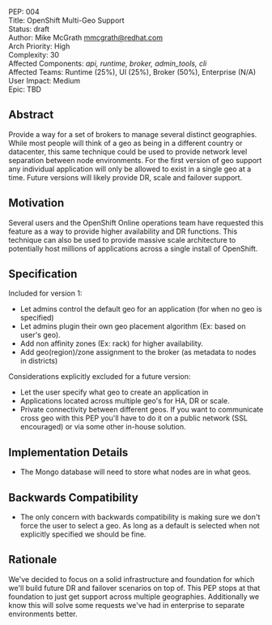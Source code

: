 PEP: 004  
Title: OpenShift Multi-Geo Support  
Status: draft  
Author: Mike McGrath <mmcgrath@redhat.com>  
Arch Priority: High  
Complexity: 30  
Affected Components: *api, runtime, broker, admin_tools, cli*   
Affected Teams: Runtime (25%), UI (25%), Broker (50%), Enterprise (N/A)  
User Impact: Medium  
Epic: TBD  

Abstract
--------
Provide a way for a set of brokers to manage several distinct geographies.  While most people will think of a geo as being in a different country or datacenter, this same technique could be used to provide network level separation between node environments.  For the first version of geo support any individual application will only be allowed to exist in a single geo at a time.  Future versions will likely provide DR, scale and failover support.


Motivation
----------
Several users and the OpenShift Online operations team have requested this feature as a way to provide higher availability and DR functions.  This technique can also be used to provide massive scale architecture to potentially host millions of applications across a single install of OpenShift.

Specification
-------------

Included for version 1:
 * Let admins control the default geo for an application (for when no geo is specified)
 * Let admins plugin their own geo placement algorithm (Ex: based on user's geo).
 * Add non affinity zones (Ex: rack) for higher availability.
 * Add geo(region)/zone assignment to the broker (as metadata to nodes in districts)



Considerations explicitly excluded for a future version:
 * Let the user specify what geo to create an application in
 * Applications located across multiple geo's for HA, DR or scale.
 * Private connectivity between different geos.  If you want to communicate cross geo with this PEP you'll have to do it on a public network (SSL encouraged) or via some other in-house solution.

Implementation Details
----------------------
* The Mongo database will need to store what nodes are in what geos.

Backwards Compatibility
-----------------------
* The only concern with backwards compatibility is making sure we don't force the user to select a geo.  As long as a default is selected when not explicitly specified we should be fine.


Rationale
---------
We've decided to focus on a solid infrastructure and foundation for which we'll build future DR and failover scenarios on top of.  This PEP stops at that foundation to just get support across multiple geographies.  Additionally we know this will solve some requests we've had in enterprise to separate environments better.
